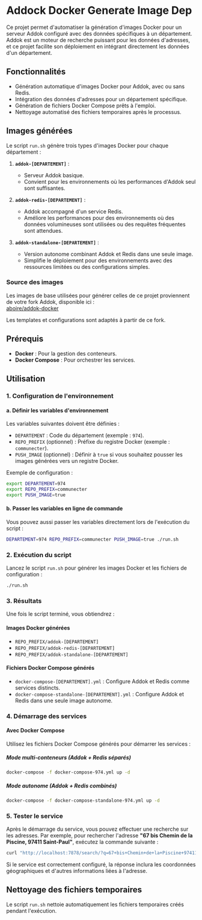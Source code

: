 # Addock Docker Generate Image Dep

Ce projet permet d'automatiser la génération d'images Docker pour un serveur Addok configuré avec des données spécifiques à un département. Addok est un moteur de recherche puissant pour les données d'adresses, et ce projet facilite son déploiement en intégrant directement les données d'un département.

## Fonctionnalités

- Génération automatique d'images Docker pour Addok, avec ou sans Redis.
- Intégration des données d'adresses pour un département spécifique.
- Génération de fichiers Docker Compose prêts à l'emploi.
- Nettoyage automatisé des fichiers temporaires après le processus.

## Images générées

Le script `run.sh` génère trois types d'images Docker pour chaque département :

1. **`addok-[DEPARTEMENT]`** : 
   - Serveur Addok basique.
   - Convient pour les environnements où les performances d'Addok seul sont suffisantes.

2. **`addok-redis-[DEPARTEMENT]`** : 
   - Addok accompagné d'un service Redis.
   - Améliore les performances pour des environnements où des données volumineuses sont utilisées ou des requêtes fréquentes sont attendues.

3. **`addok-standalone-[DEPARTEMENT]`** :
   - Version autonome combinant Addok et Redis dans une seule image.
   - Simplifie le déploiement pour des environnements avec des ressources limitées ou des configurations simples.

### Source des images

Les images de base utilisées pour générer celles de ce projet proviennent de votre fork Addok, disponible ici :  
[aboire/addok-docker](https://github.com/aboire/addok-docker)

Les templates et configurations sont adaptés à partir de ce fork.

## Prérequis

- **Docker** : Pour la gestion des conteneurs.
- **Docker Compose** : Pour orchestrer les services.

## Utilisation

### 1. Configuration de l'environnement

#### a. Définir les variables d'environnement

Les variables suivantes doivent être définies :

- `DEPARTEMENT` : Code du département (exemple : `974`).
- `REPO_PREFIX` (optionnel) : Préfixe du registre Docker (exemple : `communecter`).
- `PUSH_IMAGE` (optionnel) : Définir à `true` si vous souhaitez pousser les images générées vers un registre Docker.

Exemple de configuration :

```bash
export DEPARTEMENT=974
export REPO_PREFIX=communecter
export PUSH_IMAGE=true
```

#### b. Passer les variables en ligne de commande

Vous pouvez aussi passer les variables directement lors de l'exécution du script :

```bash
DEPARTEMENT=974 REPO_PREFIX=communecter PUSH_IMAGE=true ./run.sh
```

### 2. Exécution du script

Lancez le script `run.sh` pour générer les images Docker et les fichiers de configuration :

```bash
./run.sh
```

### 3. Résultats

Une fois le script terminé, vous obtiendrez :

#### Images Docker générées

- `REPO_PREFIX/addok-[DEPARTEMENT]`
- `REPO_PREFIX/addok-redis-[DEPARTEMENT]`
- `REPO_PREFIX/addok-standalone-[DEPARTEMENT]`

#### Fichiers Docker Compose générés

- `docker-compose-[DEPARTEMENT].yml` : Configure Addok et Redis comme services distincts.
- `docker-compose-standalone-[DEPARTEMENT].yml` : Configure Addok et Redis dans une seule image autonome.

### 4. Démarrage des services

#### Avec Docker Compose

Utilisez les fichiers Docker Compose générés pour démarrer les services :

##### Mode multi-conteneurs (Addok + Redis séparés)

```bash
docker-compose -f docker-compose-974.yml up -d
```

##### Mode autonome (Addok + Redis combinés)

```bash
docker-compose -f docker-compose-standalone-974.yml up -d
```

### 5. Tester le service

Après le démarrage du service, vous pouvez effectuer une recherche sur les adresses. Par exemple, pour rechercher l'adresse **"67 bis Chemin de la Piscine, 97411 Saint-Paul"**, exécutez la commande suivante :

```bash
curl "http://localhost:7878/search/?q=67+bis+Chemin+de+la+Piscine+97411+Saint-Paul"
```

Si le service est correctement configuré, la réponse inclura les coordonnées géographiques et d'autres informations liées à l'adresse.

## Nettoyage des fichiers temporaires

Le script `run.sh` nettoie automatiquement les fichiers temporaires créés pendant l'exécution.
